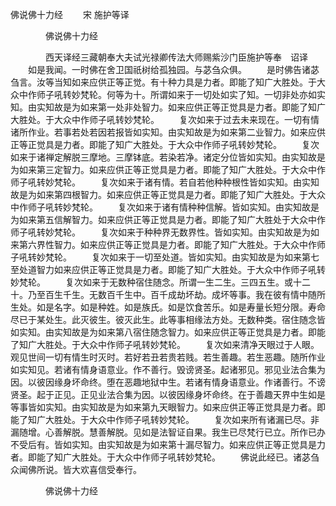   佛说佛十力经
　　宋 施护等译




　　　　佛说佛十力经

　　　　西天译经三藏朝奉大夫试光禄卿传法大师赐紫沙门臣施护等奉　诏译
　　如是我闻。一时佛在舍卫国祇树给孤独园。与苾刍众俱。
　　是时佛告诸苾刍言。汝等当知如来应供正等正觉。有十种力具是力者。即能了知广大胜处。于大众中作师子吼转妙梵轮。何等为十。所谓如来于一切处如实了知。一切非处亦如实知。由实知故是为如来第一处非处智力。如来应供正等正觉具是力者。即能了知广大胜处。于大众中作师子吼转妙梵轮。
　　复次如来于过去未来现在。一切有情诸所作业。若事若处若因若报皆如实知。由实知故是为如来第二业智力。如来应供正等正觉具是力者。即能了知广大胜处。于大众中作师子吼转妙梵轮。
　　复次如来于诸禅定解脱三摩地。三摩钵底。若染若净。诸定分位皆如实知。由实知故是为如来第三定智力。如来应供正等正觉具是力者。即能了知广大胜处。于大众中作师子吼转妙梵轮。
　　复次如来于诸有情。若自若他种种根性皆如实知。由实知故是为如来第四根智力。如来应供正等正觉具是力者。即能了知广大胜处。于大众中作师子吼转妙梵轮。
　　复次如来于诸有情种种信解。皆如实知。由实知故是为如来第五信解智力。如来应供正等正觉具是力者。即能了知广大胜处于大众中作师子吼转妙梵轮。
　　复次如来于种种界无数界性。皆如实知。由实知故是为如来第六界性智力。如来应供正等正觉具是力者。即能了知广大胜处。于大众中作师子吼转妙梵轮。
　　复次如来于一切至处道。皆如实知。由实知故是为如来第七至处道智力如来应供正等正觉具是力者。即能了知广大胜处。于大众中作师子吼转妙梵轮。
　　复次如来于无数种宿住随念。所谓一生二生。三四五生。或十二十。乃至百生千生。无数百千生中。百千成劫坏劫。成坏等事。我在彼有情中随所生处。如是名字。如是种姓。如是族氏。如是饮食苦乐。如是寿量长短分限。寿命尽已于某处生。此灭彼生。彼灭此生。此等事相缘法方处。无数种类。宿住随念皆如实知。由实知故是为如来第八宿住随念智力。如来应供正等正觉具是力者。即能了知广大胜处。于大众中作师子吼转妙梵轮。
　　复次如来清净天眼过于人眼。观见世间一切有情生时灭时。若好若丑若贵若贱。若生善趣。若生恶趣。随所作业如实知见。若诸有情身语意业。作不善行。毁谤贤圣。起诸邪见。邪见业法合集为因。以彼因缘身坏命终。堕在恶趣地狱中生。若诸有情身语意业。作诸善行。不谤贤圣。起于正见。正见业法合集为因。以彼因缘身坏命终。在于善趣天界中生如是等事皆如实知。由实知故是为如来第九天眼智力。如来应供正等正觉具是力者。即能了知广大胜处。于大众中作师子吼转妙梵轮。
　　复次如来所有诸漏已尽。非漏随增。心善解脱。慧善解脱。见如是法智证自果。我生已尽梵行已立。所作已办不受后有。皆如实知。由实知故是为如来第十漏尽智力。如来应供正等正觉具是力者。即能了知广大胜处。于大众中作师子吼转妙梵轮。
　　佛说此经已。诸苾刍众闻佛所说。皆大欢喜信受奉行。

　　　　佛说佛十力经



